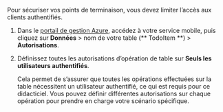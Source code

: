 
Pour sécuriser vos points de terminaison, vous devez limiter l’accès aux clients authentifiés.

1. Dans le [portail de gestion Azure](https://manage.windowsazure.com/), accédez à votre service mobile, puis cliquez sur **Données** > nom de votre table (** TodoItem **) > **Autorisations**. 

2. Définissez toutes les autorisations d’opération de table sur **Seuls les utilisateurs authentifiés**.

	 Cela permet de s’assurer que toutes les opérations effectuées sur la table nécessitent un utilisateur authentifié, ce qui est requis pour ce didacticiel. Vous pouvez définir différentes autorisations sur chaque opération pour prendre en charge votre scénario spécifique.

<!---HONumber=July15_HO1-->